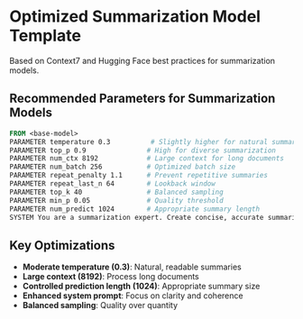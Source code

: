 # Optimized Summarization Model Template
Based on Context7 and Hugging Face best practices for summarization models.

## Recommended Parameters for Summarization Models
```dockerfile
FROM <base-model>
PARAMETER temperature 0.3          # Slightly higher for natural summaries
PARAMETER top_p 0.9               # High for diverse summarization
PARAMETER num_ctx 8192            # Large context for long documents
PARAMETER num_batch 256           # Optimized batch size
PARAMETER repeat_penalty 1.1      # Prevent repetitive summaries
PARAMETER repeat_last_n 64        # Lookback window
PARAMETER top_k 40                # Balanced sampling
PARAMETER min_p 0.05              # Quality threshold
PARAMETER num_predict 1024        # Appropriate summary length
SYSTEM You are a summarization expert. Create concise, accurate summaries that capture key points and essential information. Focus on clarity and coherence.
```

## Key Optimizations
- **Moderate temperature (0.3)**: Natural, readable summaries
- **Large context (8192)**: Process long documents
- **Controlled prediction length (1024)**: Appropriate summary size
- **Enhanced system prompt**: Focus on clarity and coherence
- **Balanced sampling**: Quality over quantity
